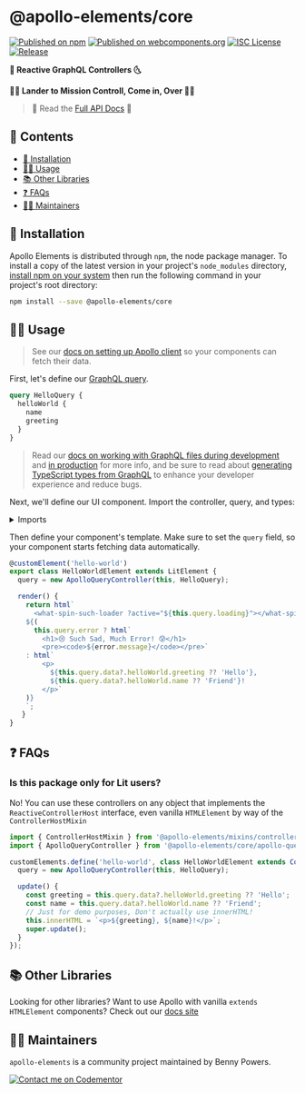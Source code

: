 # @apollo-elements/core

[![Published on npm](https://img.shields.io/npm/v/@apollo-elements/core.svg)](https://www.npmjs.com/package/@apollo-elements/core)
[![Published on webcomponents.org](https://img.shields.io/badge/webcomponents.org-published-blue.svg)](https://www.webcomponents.org/element/@apollo-elements/core)
[![ISC License](https://img.shields.io/npm/l/@apollo-elements/core)](https://github.com/apollo-elements/apollo-elements/blob/main/LICENCE.md)
[![Release](https://github.com/apollo-elements/apollo-elements/workflows/Release/badge.svg)](https://github.com/apollo-elements/apollo-elements/actions)

<strong>🚀 Reactive GraphQL Controllers 🌜</strong>

<strong>👩‍🚀 Lander to Mission Controll, Come in, Over 👨‍🚀</strong>

<!-- <wcd-live data-title="Live Demo">

[![View Live Demo][1]][2]

[1]: https://img.shields.io/badge/Live%20Demo-WebComponents.dev-informational?style=for-the-badge
[2]: https://webcomponents.dev/edit/n67sjuzH56J05LOLnxx0/src/SpacexLaunches.ts

</wcd-live> -->

> 🔎 Read the [Full API Docs](https://apolloelements.dev/api/libraries/core/) 🔎

## 📓 Contents
- [🔧 Installation](#-installation)
- [👩‍🚀 Usage](#-usage)
- [📚 Other Libraries](#-other-libraries)
- [❓ FAQs](#-faqs)
- [👷‍♂️ Maintainers](#-maintainers)

## 🔧 Installation
Apollo Elements is distributed through `npm`, the node package manager. To install a copy of the latest version in your project's `node_modules` directory, [install npm on your system](https://www.npmjs.com/get-npm) then run the following command in your project's root directory:

<code-copy>

```bash
npm install --save @apollo-elements/core
```

</code-copy>

## 👩‍🚀 Usage
> See our [docs on setting up Apollo client](https://apolloelements.dev/guides/getting-started/apollo-client/) so your components can fetch their data.

First, let's define our [GraphQL query](https://graphql.org/learn/queries/).

<code-copy>

```graphql
query HelloQuery {
  helloWorld {
    name
    greeting
  }
}
```

</code-copy>

> Read our [docs on working with GraphQL files during development](https://apolloelements.dev/guides/getting-started/buildless-development/) and [in production](https://apolloelements.dev/guides/getting-started/building-for-production/) for more info, and be sure to read about [generating TypeScript types from GraphQL](https://apolloelements.dev/guides/getting-started/codegen/) to enhance your developer experience and reduce bugs.

Next, we'll define our UI component. Import the controller, query, and types:

<details>

<summary>Imports</summary>

<code-copy>

```ts
import { ApolloQueryController } from '@apollo-elements/core';
import { LitElement, html } from 'lit';
import { customElement } from 'lit/decorators.js';

import { HelloQuery } from './Hello.query.graphql';
```

</code-copy>

</details>

Then define your component's template. Make sure to set the `query` field, so your component starts fetching data automatically.

<code-copy>

```ts
@customElement('hello-world')
export class HelloWorldElement extends LitElement {
  query = new ApolloQueryController(this, HelloQuery);

  render() {
    return html`
      <what-spin-such-loader ?active="${this.query.loading}"></what-spin-such-loader>
    ${(
      this.query.error ? html`
        <h1>😢 Such Sad, Much Error! 😰</h1>
        <pre><code>${error.message}</code></pre>`
    : html`
        <p>
          ${this.query.data?.helloWorld.greeting ?? 'Hello'},
          ${this.query.data?.helloWorld.name ?? 'Friend'}!
        </p>`
    )}
    `;
   }
}
```

</code-copy>

## ❓ FAQs

### Is this package only for Lit users?

No! You can use these controllers on any object that implements the `ReactiveControllerHost` interface, even vanilla `HTMLElement` by way of the `ControllerHostMixin`

```ts
import { ControllerHostMixin } from '@apollo-elements/mixins/controller-host-mixin';
import { ApolloQueryController } from '@apollo-elements/core/apollo-query-controller';

customElements.define('hello-world', class HelloWorldElement extends ControllerHostMixin(HTMLElement) {
  query = new ApolloQueryController(this, HelloQuery);

  update() {
    const greeting = this.query.data?.helloWorld.greeting ?? 'Hello';
    const name = this.query.data?.helloWorld.name ?? 'Friend';
    // Just for demo purposes, Don't actually use innerHTML!
    this.innerHTML = `<p>${greeting}, ${name}!</p>`;
    super.update();
  }
});
```

## 📚 Other Libraries
Looking for other libraries? Want to use Apollo with vanilla `extends HTMLElement` components? Check out our [docs site](https://apolloelements.dev/)

## 👷‍♂️ Maintainers
`apollo-elements` is a community project maintained by Benny Powers.

[![Contact me on Codementor](https://cdn.codementor.io/badges/contact_me_github.svg)](https://www.codementor.io/bennyp?utm_source=github&utm_medium=button&utm_term=bennyp&utm_campaign=github)
